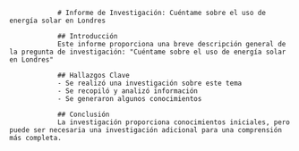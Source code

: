 
                # Informe de Investigación: Cuéntame sobre el uso de energía solar en Londres

                ## Introducción
                Este informe proporciona una breve descripción general de la pregunta de investigación: "Cuéntame sobre el uso de energía solar en Londres"

                ## Hallazgos Clave
                - Se realizó una investigación sobre este tema
                - Se recopiló y analizó información
                - Se generaron algunos conocimientos

                ## Conclusión
                La investigación proporciona conocimientos iniciales, pero puede ser necesaria una investigación adicional para una comprensión más completa.
                